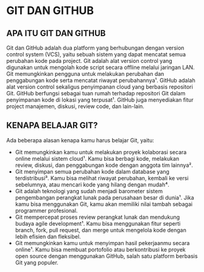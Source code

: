 # GIT DAN GITHUB
## APA ITU GIT DAN GITHUB
Git dan GitHub adalah dua platform yang berhubungan dengan version control system (VCS), yaitu sebuah sistem yang dapat mencatat semua perubahan kode pada project. Git adalah alat version control yang digunakan untuk mengolah kode script secara offline melalui jaringan LAN. Git memungkinkan pengguna untuk melakukan perubahan dan penggabungan kode serta mencatat riwayat perubahannya¹. GitHub adalah alat version control sekaligus penyimpanan cloud yang berbasis repositori Git. GitHub berfungsi sebagai tuan rumah terhadap repositori Git dalam penyimpanan kode di lokasi yang terpusat¹. GitHub juga menyediakan fitur project manajemen, diskusi, review code, dan lain-lain.

## KENAPA BELAJAR GIT?
Ada beberapa alasan kenapa kamu harus belajar Git, yaitu:

- Git memungkinkan kamu untuk melakukan proyek kolaborasi secara online melalui sistem cloud¹. Kamu bisa berbagi kode, melakukan review, diskusi, dan penggabungan kode dengan anggota tim lainnya².
- Git menyimpan semua perubahan kode dalam database yang terdistribusi³. Kamu bisa melihat riwayat perubahan, kembali ke versi sebelumnya, atau mencari kode yang hilang dengan mudah⁴.
- Git adalah teknologi yang sudah menjadi barometer sistem pengembangan perangkat lunak pada perusahaan besar di dunia¹. Jika kamu bisa menggunakan Git, kamu akan memiliki nilai tambah sebagai programmer profesional.
- Git mempercepat proses review perangkat lunak dan mendukung budaya agile development¹. Kamu bisa menggunakan fitur seperti branch, fork, pull request, dan merge untuk mengelola kode dengan lebih efisien dan fleksibel.
- Git memungkinkan kamu untuk menyimpan hasil pekerjaanmu secara online¹. Kamu bisa membuat portofolio atau berkontribusi ke proyek open source dengan menggunakan GitHub, salah satu platform berbasis Git yang populer.
